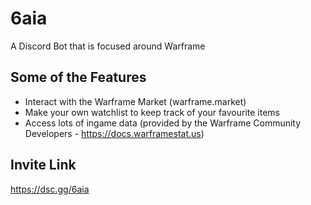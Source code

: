 # 6aia
A Discord Bot that is focused around Warframe

## Some of the Features
- Interact with the Warframe Market (warframe.market)
- Make your own watchlist to keep track of your favourite items
- Access lots of ingame data (provided by the Warframe Community Developers - https://docs.warframestat.us)

## Invite Link
https://dsc.gg/6aia
